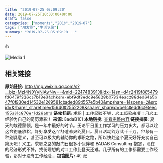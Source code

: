 ```yaml
---
title: "2019-07-25 05:09:20"
date: 2019-07-25T10:00:00+08:00
draft: false
categories: ["moments","2019","2019-07"]
tags: ["朋友圈","生活记录"]
summary: "2019-07-25 05:09:20..."
---
```


👍

![Media 1](/Moments/photos/2019-07-25/201907250509200.jpg)

## 相关链接

**原始链接:** http://mp.weixin.qq.com/s?__biz=MzI4NDYyNjAwNw==&mid=2247483910&idx=1&sn=d4c2419f885479fd6479f326ca7b13e3&chksm=ebf9df3edc8e5628b07334eac288ded64a5b47f0f930ed14532e1269581cbaded89d557e5b40&mpshare=1&scene=2&srcid=&sharer_sharetime=1564002552208&sharer_shareid=be1c8edd6c93eec155a61c876e41d26a#rd
**链接标题:** 求职 | 工作经验不够，义工经验来凑！用义工经验为自己的简历添彩！
**来源:** BadaB101
**本地链接:** [查看完整内容](/link_content/2019/07/2019-07-25/link_content/)
**链接摘要:** 夏天的埃德蒙顿，是一年中最好的时节。无论平日里工作学习的压力多大，都可以趁这会彻底放松，好好享受这个舒适凉爽的夏日。夏日活动的方式千千万，但总有一种别具意义，甚至可以极大的辅助你的求职之路，所以快趁这个夏天好好充实自己简历吧！义工，求职之路的敲门石很多小伙伴和 BADAB Consulting 抱怨，现在的经济形式不好，找份理想的对口工作比登天还难。几乎所有的工作都需要工作经验，那对于没有工作经验...
**包含图片:** 40 张

